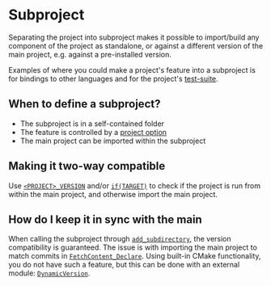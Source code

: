 # Subproject

Separating the project into subproject makes it possible to import/build any
component of the project as standalone, or against a different version of the
main project, e.g. against a pre-installed version.

Examples of where you could make a project's feature into a subproject is for
bindings to other languages and for the project's [test-suite].

## When to define a subproject?

- The subproject is in a self-contained folder
- The feature is controlled by a [project option]
- The main project can be imported within the subproject

## Making it two-way compatible

Use [`<PROJECT>_VERSION`] and/or [`if(TARGET)`] to check if the project is run
from within the main project, and otherwise import the main project.

## How do I keep it in sync with the main

When calling the subproject through [`add_subdirectory`], the version
compatibility is guaranteed. The issue is with importing the main project to
match commits in [`FetchContent_Declare`]. Using built-in CMake functionality,
you do not have such a feature, but this can be done with an external module:
[`DynamicVersion`].

[`<Project>_VERSION`]: inv:cmake:cmake:variable#variable:<PROJECT-NAME>_VERSION
[`if(TARGET)`]: inv:cmake:cmake:command#command:if(target)
[`add_subdirectory`]: inv:cmake:cmake:command#command:add_subdirectory
[`DynamicVersion`]: inv:cmake-extra:std:doc#cmake_modules/DynamicVersion
[`FetchContent_Declare`]: inv:cmake:cmake:command#command:fetchcontent_declare

[test-suite]: test-suite.md
[project option]: options.md

